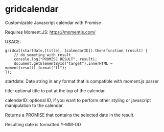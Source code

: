 # gridcalendar
Customizable Javascript calendar with Promise




Requires Moment.JS: https://momentjs.com/



USAGE:
```
gridcal(startdate,[title], [calendarID]).then(function (result) {
	// do someting with result
	console.log("PROMISE RESULT", result);
	document.getElementById("target").innerHTML = moment(result).format("ll");
});
```
startdate: Date string in any format that is compatible with moment.js parser

title: optional title to put at the top of the calendar.

calendarID: optional ID, if you want to perform other styling or javascript manipulation to the calendar.


Returns a PROMISE that contains the selected date in the result.

Resulting date is formatted Y-MM-DD
